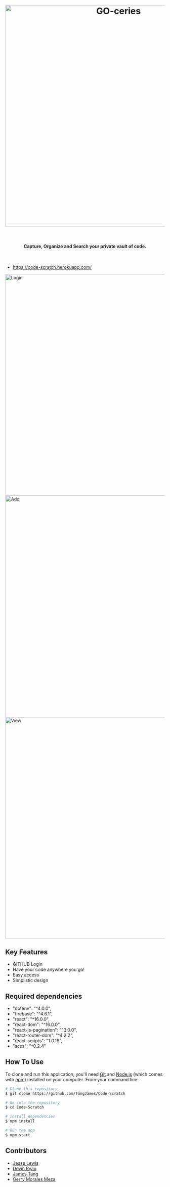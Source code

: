 
<h1 align="center">
  <br>
  <a href="https://code-scratch.herokuapp.com/"><img src="https://i.imgur.com/jstu8sO.png" alt="GO-ceries" width="700"></a>
  <br>

  <br>
</h1>

<h4 align="center"> Capture, Organize and Search your private vault of code. </h4>

  </a>
</p>
<br>


- https://code-scratch.herokuapp.com/

<a><img src="https://i.imgur.com/w5DQOwg.png" alt="Login" width="700"></a>
<a><img src="https://i.imgur.com/GQQvn0T.png" alt="Add" width="700"></a>
<a><img src="https://i.imgur.com/Za3bSKc.png" alt="View" width="700"></a>


## Key Features

* GITHUB Login
* Have your code anywhere you go!
* Easy access
* Simplistic design

## Required dependencies

- "dotenv": "^4.0.0",
- "firebase": "^4.6.1",
- "react": "^16.0.0",
- "react-dom": "^16.0.0",
- "react-js-pagination": "^3.0.0",
- "react-router-dom": "^4.2.2",
- "react-scripts": "1.0.16",
- "scss": "^0.2.4"


## How To Use

To clone and run this application, you'll need [Git](https://git-scm.com) and [Node.js](https://nodejs.org/en/download/) (which comes with [npm](http://npmjs.com)) installed on your computer. From your command line:

```bash
# Clone this repository
$ git clone https://github.com/TangJames/Code-Scratch

# Go into the repository
$ cd Code-Scratch

# Install dependencies
$ npm install

# Run the app
$ npm start
```

## Contributors
- <a href="https://github.com/Lazercat">Jesse Lewis</a>
- <a href="https://github.com/dev-ry">Devin Ryan</a>
- <a href="https://github.com/tangjames">James Tang</a>
- <a href="https://github.com/sleeptightiger">Gerry Morales Meza</a>

